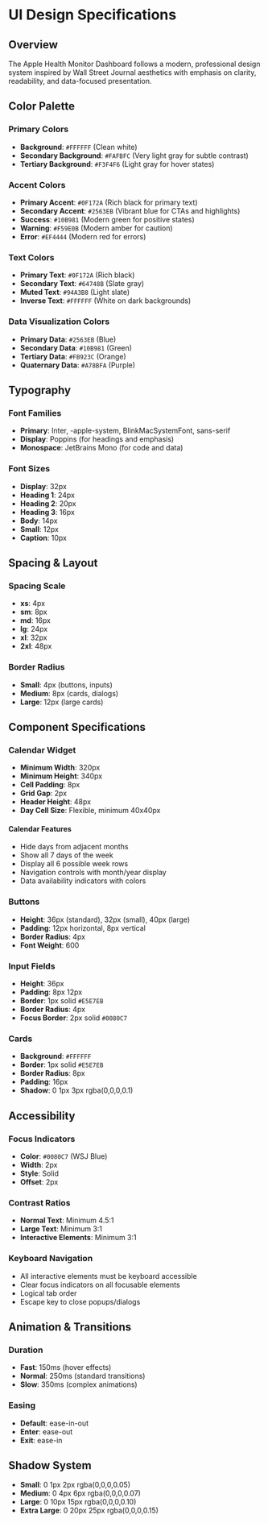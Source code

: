 # UI Design Specifications

## Overview
The Apple Health Monitor Dashboard follows a modern, professional design system inspired by Wall Street Journal aesthetics with emphasis on clarity, readability, and data-focused presentation.

## Color Palette

### Primary Colors
- **Background**: `#FFFFFF` (Clean white)
- **Secondary Background**: `#FAFBFC` (Very light gray for subtle contrast)
- **Tertiary Background**: `#F3F4F6` (Light gray for hover states)

### Accent Colors
- **Primary Accent**: `#0F172A` (Rich black for primary text)
- **Secondary Accent**: `#2563EB` (Vibrant blue for CTAs and highlights)
- **Success**: `#10B981` (Modern green for positive states)
- **Warning**: `#F59E0B` (Modern amber for caution)
- **Error**: `#EF4444` (Modern red for errors)

### Text Colors
- **Primary Text**: `#0F172A` (Rich black)
- **Secondary Text**: `#64748B` (Slate gray)
- **Muted Text**: `#94A3B8` (Light slate)
- **Inverse Text**: `#FFFFFF` (White on dark backgrounds)

### Data Visualization Colors
- **Primary Data**: `#2563EB` (Blue)
- **Secondary Data**: `#10B981` (Green)
- **Tertiary Data**: `#FB923C` (Orange)
- **Quaternary Data**: `#A78BFA` (Purple)

## Typography

### Font Families
- **Primary**: Inter, -apple-system, BlinkMacSystemFont, sans-serif
- **Display**: Poppins (for headings and emphasis)
- **Monospace**: JetBrains Mono (for code and data)

### Font Sizes
- **Display**: 32px
- **Heading 1**: 24px
- **Heading 2**: 20px
- **Heading 3**: 16px
- **Body**: 14px
- **Small**: 12px
- **Caption**: 10px

## Spacing & Layout

### Spacing Scale
- **xs**: 4px
- **sm**: 8px
- **md**: 16px
- **lg**: 24px
- **xl**: 32px
- **2xl**: 48px

### Border Radius
- **Small**: 4px (buttons, inputs)
- **Medium**: 8px (cards, dialogs)
- **Large**: 12px (large cards)

## Component Specifications

### Calendar Widget
- **Minimum Width**: 320px
- **Minimum Height**: 340px
- **Cell Padding**: 8px
- **Grid Gap**: 2px
- **Header Height**: 48px
- **Day Cell Size**: Flexible, minimum 40x40px

#### Calendar Features
- Hide days from adjacent months
- Show all 7 days of the week
- Display all 6 possible week rows
- Navigation controls with month/year display
- Data availability indicators with colors

### Buttons
- **Height**: 36px (standard), 32px (small), 40px (large)
- **Padding**: 12px horizontal, 8px vertical
- **Border Radius**: 4px
- **Font Weight**: 600

### Input Fields
- **Height**: 36px
- **Padding**: 8px 12px
- **Border**: 1px solid `#E5E7EB`
- **Border Radius**: 4px
- **Focus Border**: 2px solid `#0080C7`

### Cards
- **Background**: `#FFFFFF`
- **Border**: 1px solid `#E5E7EB`
- **Border Radius**: 8px
- **Padding**: 16px
- **Shadow**: 0 1px 3px rgba(0,0,0,0.1)

## Accessibility

### Focus Indicators
- **Color**: `#0080C7` (WSJ Blue)
- **Width**: 2px
- **Style**: Solid
- **Offset**: 2px

### Contrast Ratios
- **Normal Text**: Minimum 4.5:1
- **Large Text**: Minimum 3:1
- **Interactive Elements**: Minimum 3:1

### Keyboard Navigation
- All interactive elements must be keyboard accessible
- Clear focus indicators on all focusable elements
- Logical tab order
- Escape key to close popups/dialogs

## Animation & Transitions

### Duration
- **Fast**: 150ms (hover effects)
- **Normal**: 250ms (standard transitions)
- **Slow**: 350ms (complex animations)

### Easing
- **Default**: ease-in-out
- **Enter**: ease-out
- **Exit**: ease-in

## Shadow System
- **Small**: 0 1px 2px rgba(0,0,0,0.05)
- **Medium**: 0 4px 6px rgba(0,0,0,0.07)
- **Large**: 0 10px 15px rgba(0,0,0,0.10)
- **Extra Large**: 0 20px 25px rgba(0,0,0,0.15)